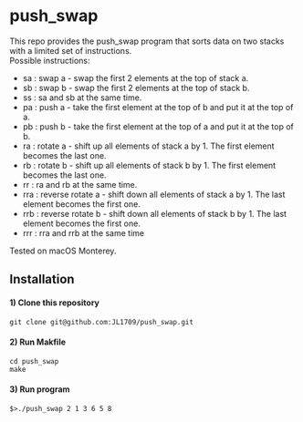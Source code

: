 # push_swap

This repo provides the push_swap program that sorts data on two stacks with a limited set of instructions.  
Possible instructions:
- sa : swap a - swap the first 2 elements at the top of stack a.
- sb : swap b - swap the first 2 elements at the top of stack b.
- ss : sa and sb at the same time.
- pa : push a - take the first element at the top of b and put it at the top of a.
- pb : push b - take the first element at the top of a and put it at the top of b.
- ra : rotate a - shift up all elements of stack a by 1. The first element becomes the last one.
- rb : rotate b - shift up all elements of stack b by 1. The first element becomes the last one.
- rr : ra and rb at the same time.
- rra : reverse rotate a - shift down all elements of stack a by 1. The last element becomes the first one.
- rrb : reverse rotate b - shift down all elements of stack b by 1. The last element becomes the first one.
- rrr : rra and rrb at the same time

Tested on macOS Monterey.

## Installation

#### 1) Clone this repository 
```
git clone git@github.com:JL1709/push_swap.git
```

#### 2) Run Makfile
```
cd push_swap
make
```

#### 3)  Run program
```
$>./push_swap 2 1 3 6 5 8
```
